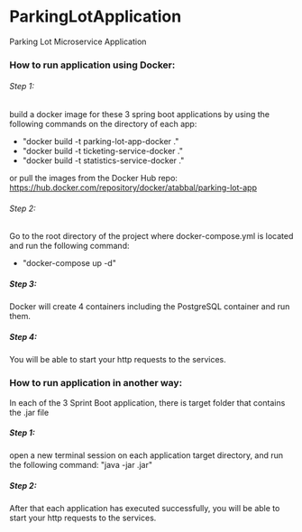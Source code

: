 # ParkingLotApplication
Parking Lot Microservice Application

### How to run application using Docker:
###### Step 1:
build a docker image for these 3 spring boot applications by using the following commands on the directory of each app:
- "docker build -t parking-lot-app-docker ."
- "docker build -t ticketing-service-docker ."
- "docker build -t statistics-service-docker ."

or
pull the images from the Docker Hub repo: https://hub.docker.com/repository/docker/atabbal/parking-lot-app
###### Step 2:
Go to the root directory of the project where docker-compose.yml is located and run the following command:
- "docker-compose up -d"

##### Step 3:
Docker will create 4 containers including the PostgreSQL container and run them.

##### Step 4:
You will be able to start your http requests to the services.


### How to run application in another way:
In each of the 3 Sprint Boot application, there is target folder that contains the .jar file

##### Step 1:
open a new terminal session on each application target directory, and run the following command: "java -jar <jarfilename>.jar"

##### Step 2:
After that each application has executed successfully, you will be able to start your http requests to the services.